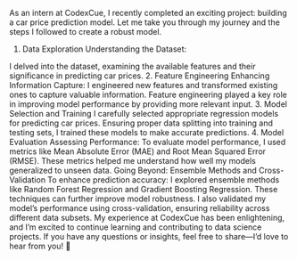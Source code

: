 As an intern at CodexCue, I recently completed an exciting project: building a car price prediction model. Let me take you through my journey and the steps I followed to create a robust model.

1. Data Exploration
Understanding the Dataset:

I delved into the dataset, examining the available features and their significance in predicting car prices.
2. Feature Engineering
Enhancing Information Capture:
I engineered new features and transformed existing ones to capture valuable information.
Feature engineering played a key role in improving model performance by providing more relevant input.
3. Model Selection and Training
I carefully selected appropriate regression models for predicting car prices.
Ensuring proper data splitting into training and testing sets, I trained these models to make accurate predictions.
4. Model Evaluation
Assessing Performance:
To evaluate model performance, I used metrics like Mean Absolute Error (MAE) and Root Mean Squared Error (RMSE).
These metrics helped me understand how well my models generalized to unseen data.
Going Beyond: Ensemble Methods and Cross-Validation
To enhance prediction accuracy:
I explored ensemble methods like Random Forest Regression and Gradient Boosting Regression.
These techniques can further improve model robustness.
I also validated my model’s performance using cross-validation, ensuring reliability across different data subsets.
My experience at CodexCue has been enlightening, and I’m excited to continue learning and contributing to data science projects.
If you have any questions or insights, feel free to share—I’d love to hear from you! 🚀
